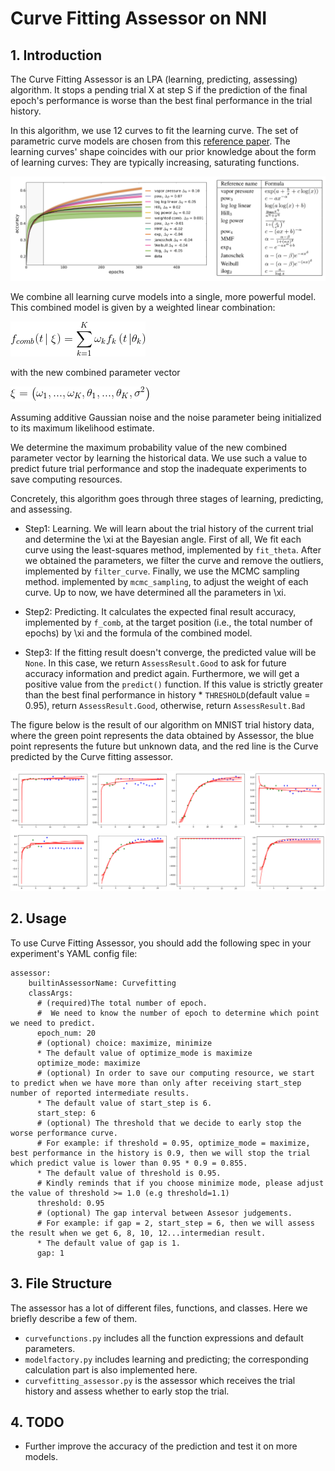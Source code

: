 Curve Fitting Assessor on NNI
===

## 1. Introduction
The Curve Fitting Assessor is an LPA (learning, predicting, assessing) algorithm. It stops a pending trial X at step S if the prediction of the final epoch's performance is worse than the best final performance in the trial history.

In this algorithm, we use 12 curves to fit the learning curve. The set of parametric curve models are chosen from this [reference paper][1]. The learning curves' shape coincides with our prior knowledge about the form of learning curves: They are typically increasing, saturating functions.

![](../../img/curvefitting_learning_curve.PNG)

We combine all learning curve models into a single, more powerful model. This combined model is given by a weighted linear combination:

![](../../img/curvefitting_f_comb.gif)

with the new combined parameter vector

![](../../img/curvefitting_expression_xi.gif)

Assuming additive Gaussian noise and the noise parameter being initialized to its maximum likelihood estimate.

We determine the maximum probability value of the new combined parameter vector by learning the historical data. We use such a value to predict future trial performance and stop the inadequate experiments to save computing resources.

Concretely, this algorithm goes through three stages of learning, predicting, and assessing.

* Step1: Learning. We will learn about the trial history of the current trial and determine the \xi at the Bayesian angle. First of all, We fit each curve using the least-squares method, implemented by `fit_theta`. After we obtained the parameters, we filter the curve and remove the outliers, implemented by `filter_curve`. Finally, we use the MCMC sampling method. implemented by `mcmc_sampling`, to adjust the weight of each curve. Up to now, we have determined all the parameters in \xi.

* Step2: Predicting. It calculates the expected final result accuracy, implemented by `f_comb`, at the target position (i.e., the total number of epochs) by \xi and the formula of the combined model.

* Step3: If the fitting result doesn't converge, the predicted value will be `None`. In this case, we return `AssessResult.Good` to ask for future accuracy information and predict again. Furthermore, we will get a positive value from the `predict()` function. If this value is strictly greater than the best final performance in history * `THRESHOLD`(default value = 0.95), return `AssessResult.Good`, otherwise, return  `AssessResult.Bad`

The figure below is the result of our algorithm on MNIST trial history data, where the green point represents the data obtained by Assessor, the blue point represents the future but unknown data, and the red line is the Curve predicted by the Curve fitting assessor.

![](../../img/curvefitting_example.PNG)

## 2. Usage
To use Curve Fitting Assessor, you should add the following spec in your experiment's YAML config file:

```
assessor:
    builtinAssessorName: Curvefitting
    classArgs:
      # (required)The total number of epoch.
      #  We need to know the number of epoch to determine which point we need to predict.
      epoch_num: 20
      # (optional) choice: maximize, minimize
      * The default value of optimize_mode is maximize
      optimize_mode: maximize
      # (optional) In order to save our computing resource, we start to predict when we have more than only after receiving start_step number of reported intermediate results.
      * The default value of start_step is 6.
      start_step: 6
      # (optional) The threshold that we decide to early stop the worse performance curve.
      # For example: if threshold = 0.95, optimize_mode = maximize, best performance in the history is 0.9, then we will stop the trial which predict value is lower than 0.95 * 0.9 = 0.855.
      * The default value of threshold is 0.95.
      # Kindly reminds that if you choose minimize mode, please adjust the value of threshold >= 1.0 (e.g threshold=1.1)
      threshold: 0.95
      # (optional) The gap interval between Assesor judgements.
      # For example: if gap = 2, start_step = 6, then we will assess the result when we get 6, 8, 10, 12...intermedian result.
      * The default value of gap is 1.
      gap: 1
```

## 3. File Structure
The assessor has a lot of different files, functions, and classes. Here we briefly describe a few of them.

* `curvefunctions.py` includes all the function expressions and default parameters.
* `modelfactory.py` includes learning and predicting; the corresponding calculation part is also implemented here.
* `curvefitting_assessor.py` is the assessor which receives the trial history and assess whether to early stop the trial.

## 4. TODO
* Further improve the accuracy of the prediction and test it on more models.


[1]: http://aad.informatik.uni-freiburg.de/papers/15-IJCAI-Extrapolation_of_Learning_Curves.pdf
